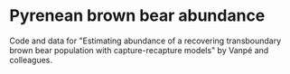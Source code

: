 # Pyrenean brown bear abundance

Code and data for "Estimating abundance of a recovering transboundary brown bear population with capture-recapture models" by Vanpé and colleagues.
